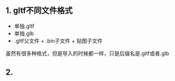 ## 1. gltf不同文件格式

- 单独.gltf
- 单独.glb
- .gltf父文件 + .bin子文件 + 贴图子文件

虽然有很多种格式，但是导入的时候都一样，只是后缀名是.gltf或者.glb

## 2. 